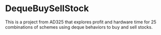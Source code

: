 # DequeBuySellStock
This is a project from AD325 that explores profit and hardware time for 25 combinations of schemes using deque behaviors to buy and sell stocks.
